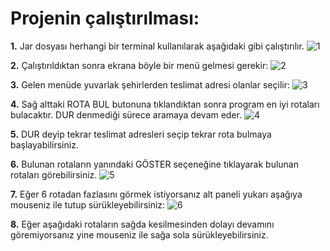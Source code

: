 # Projenin çalıştırılması:

**1.** Jar dosyası herhangi bir terminal kullanılarak
aşağıdaki gibi çalıştırılır.
![1](https://github.com/yunusemregul/kou/blob/master/prolab/2/1/README_pics/1.png?raw=true)


**2.** Çalıştırıldıktan sonra ekrana böyle bir menü gelmesi
gerekir:
![2](https://github.com/yunusemregul/kou/blob/master/prolab/2/1/README_pics/2.png?raw=true)


**3.** Gelen menüde yuvarlak şehirlerden teslimat adresi
olanlar seçilir:
![3](https://github.com/yunusemregul/kou/blob/master/prolab/2/1/README_pics/3.png?raw=true)


**4.** Sağ alttaki ROTA BUL butonuna tıklandıktan sonra
program en iyi rotaları bulacaktır. DUR denmediği sürece
aramaya devam eder.
![4](https://github.com/yunusemregul/kou/blob/master/prolab/2/1/README_pics/4.png?raw=true)


**5.** DUR deyip tekrar teslimat adresleri seçip tekrar rota
bulmaya başlayabilirsiniz.


**6.** Bulunan rotaların yanındaki GÖSTER seçeneğine
tıklayarak bulunan rotaları görebilirsiniz.
![5](https://github.com/yunusemregul/kou/blob/master/prolab/2/1/README_pics/5.png?raw=true)


**7.** Eğer 6 rotadan fazlasını görmek istiyorsanız alt
paneli yukarı aşağıya mouseniz ile tutup
sürükleyebilirsiniz:
![6](https://github.com/yunusemregul/kou/blob/master/prolab/2/1/README_pics/6.png?raw=true)


**8.** Eğer aşağıdaki rotaların sağda kesilmesinden dolayı devamını
göremiyorsanız yine mouseniz ile sağa sola sürükleyebilirsiniz.


